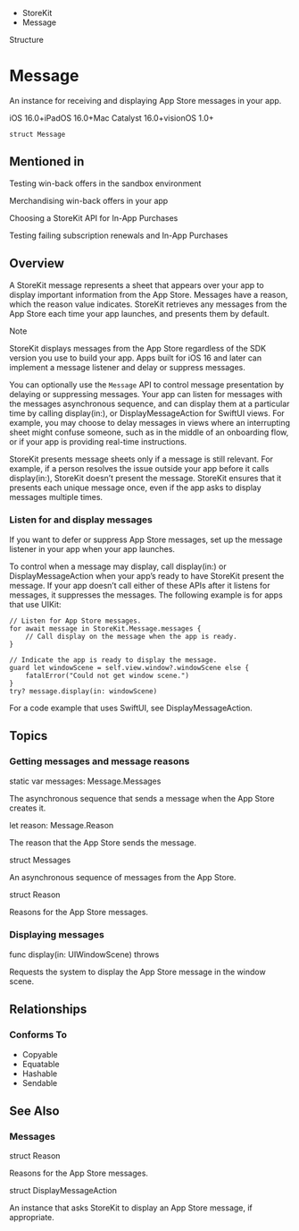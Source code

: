 

- StoreKit
-  Message 

Structure

# Message

An instance for receiving and displaying App Store messages in your app.

iOS 16.0+iPadOS 16.0+Mac Catalyst 16.0+visionOS 1.0+

``` source
struct Message
```

## Mentioned in 

Testing win-back offers in the sandbox environment

Merchandising win-back offers in your app

Choosing a StoreKit API for In-App Purchases

Testing failing subscription renewals and In-App Purchases

## Overview

A StoreKit message represents a sheet that appears over your app to display important information from the App Store. Messages have a reason, which the reason value indicates. StoreKit retrieves any messages from the App Store each time your app launches, and presents them by default.

Note

StoreKit displays messages from the App Store regardless of the SDK version you use to build your app. Apps built for iOS 16 and later can implement a message listener and delay or suppress messages.

You can optionally use the `Message` API to control message presentation by delaying or suppressing messages. Your app can listen for messages with the messages asynchronous sequence, and can display them at a particular time by calling display(in:), or DisplayMessageAction for SwiftUI views. For example, you may choose to delay messages in views where an interrupting sheet might confuse someone, such as in the middle of an onboarding flow, or if your app is providing real-time instructions.

StoreKit presents message sheets only if a message is still relevant. For example, if a person resolves the issue outside your app before it calls display(in:), StoreKit doesn’t present the message. StoreKit ensures that it presents each unique message once, even if the app asks to display messages multiple times.

### Listen for and display messages

If you want to defer or suppress App Store messages, set up the message listener in your app when your app launches.

To control when a message may display, call display(in:) or DisplayMessageAction when your app’s ready to have StoreKit present the message. If your app doesn’t call either of these APIs after it listens for messages, it suppresses the messages. The following example is for apps that use UIKit:

```
// Listen for App Store messages.
for await message in StoreKit.Message.messages {
    // Call display on the message when the app is ready.
}

// Indicate the app is ready to display the message.
guard let windowScene = self.view.window?.windowScene else {
    fatalError("Could not get window scene.")
}
try? message.display(in: windowScene)
```

For a code example that uses SwiftUI, see DisplayMessageAction.

## Topics

### Getting messages and message reasons

static var messages: Message.Messages

The asynchronous sequence that sends a message when the App Store creates it.

let reason: Message.Reason

The reason that the App Store sends the message.

struct Messages

An asynchronous sequence of messages from the App Store.

struct Reason

Reasons for the App Store messages.

### Displaying messages

func display(in: UIWindowScene) throws

Requests the system to display the App Store message in the window scene.

## Relationships

### Conforms To

- Copyable
- Equatable
- Hashable
- Sendable

## See Also

### Messages

struct Reason

Reasons for the App Store messages.

struct DisplayMessageAction

An instance that asks StoreKit to display an App Store message, if appropriate.

